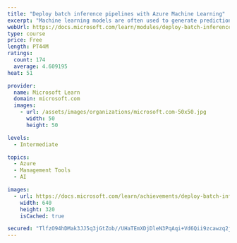 ```yaml
---
title: "Deploy batch inference pipelines with Azure Machine Learning"
excerpt: "Machine learning models are often used to generate predictions from large numbers of observations in a batch process. To accomplish this, you can use Azure Machine Learning to publish a batch inference pipeline."
webUrl: https://docs.microsoft.com/learn/modules/deploy-batch-inference-pipelines-with-azure-machine-learning/
type: course
price: Free
length: PT44M
ratings:
  count: 174
  average: 4.609195
heat: 51

provider:
  name: Microsoft Learn
  domain: microsoft.com
  images:
    - url: /assets/images/organizations/microsoft.com-50x50.jpg
      width: 50
      height: 50

levels:
  - Intermediate

topics:
  - Azure
  - Management Tools
  - AI

images:
  - url: https://docs.microsoft.com/learn/achievements/deploy-batch-inference-pipelines-with-azure-machine-learning-social.png
    width: 640
    height: 320
    isCached: true

secured: "TlfzO94hDMak3JJ5q3jGtZob//UHaTEmXDjDleN3PqAqi+Vd6Qii9zcawzq2jjOQ8Ynl+iXCfQ4Rpl+Be0DKDIoSyyVwj0VEAb5e1yIt86HQITMm7pcCnWR0rx5M7e8wacyGOMLMDtL1mtN+yljxm+SZO9DaiFYH8fZCH8IuhFvrX08EjNgSFhROldutoANPL7oRisoRBvOuNcoQDyx0ADVkXqNrSoand8CZf2h9XXyhYvwE1OExLhCCmpTVgD3N46BY797K2AYg1jsSaNFpXUciFj2gTDo4MbbjYJ2t6k45Lp2n+O3alsWbFz/xacNeonLGu4Pxa9zhOG/8AoTjsExHujjvxXy1+2sUbrSuxRjms0o5ZFSuUgO1yEpOu9VcDg/V8elIZ5mbyxJcMCkZI4N4js0KHgc8bNxuvSb+YlI=;oCcoM6K9WRwDSXEgzT+AGw=="
---
```


